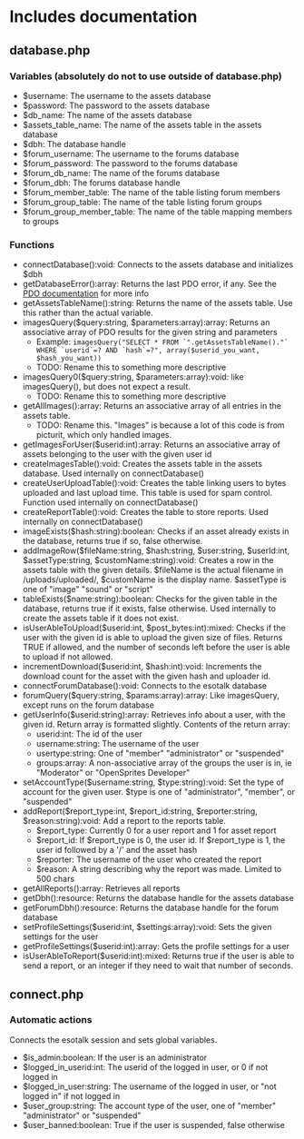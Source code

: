 # Includes documentation #
## database.php ##
### Variables (absolutely do not to use outside of database.php) ###
 - $username: The username to the assets database
 - $password: The password to the assets database
 - $db_name: The name of the assets database
 - $assets_table_name: The name of the assets table in the assets database
 - $dbh: The database handle
 - $forum_username: The username to the forums database
 - $forum_password: The password to the forums database
 - $forum_db_name: The name of the forums database
 - $forum_dbh: The forums database handle
 - $forum_member_table: The name of the table listing forum members
 - $forum_group_table: The name of the table listing forum groups
 - $forum_group_member_table: The name of the table mapping members to groups

### Functions ###
 - connectDatabase():void: Connects to the assets database and initializes $dbh
 - getDatabaseError():array: Returns the last PDO error, if any. See the [PDO documentation](http://php.net/manual/en/pdo.errorinfo.php) for more info
 - getAssetsTableName():string: Returns the name of the assets table. Use this rather than the actual variable.
 - imagesQuery($query:string, $parameters:array):array: Returns an associative array of PDO results for the given string and parameters
   - Example: ```imagesQuery("SELECT * FROM `".getAssetsTableName()."` WHERE `userid`=? AND `hash`=?", array($userid_you_want, $hash_you_want))```
   - TODO: Rename this to something more descriptive
 - imagesQuery0($query:string, $parameters:array):void: like imagesQuery(), but does not expect a result.
   - TODO: Rename this to something more descriptive
 - getAllImages():array: Returns an associative array of all entries in the assets table.
   - TODO: Rename this. "Images" is because a lot of this code is from picturit, which only handled images.
 - getImagesForUser($userid:int):array: Returns an associative array of assets belonging to the user with the given user id
 - createImagesTable():void: Creates the assets table in the assets database. Used internally on connectDatabase()
 - createUserUploadTable():void: Creates the table linking users to bytes uploaded and last upload time. This table is used for spam control. Function used internally on connectDatabase()
 - createReportTable():void: Creates the table to store reports. Used internally on connectDatabase()
 - imageExists($hash:string):boolean: Checks if an asset already exists in the database, returns true if so, false otherwise.
 - addImageRow($fileName:string, $hash:string, $user:string, $userId:int, $assetType:string, $customName:string):void: Creates a row in the assets table with the given details. $fileName is the actual filename in /uploads/uploaded/, $customName is the display name. $assetType is one of "image" "sound" or "script"
 - tableExists($name:string):boolean: Checks for the given table in the database, returns true if it exists, false otherwise. Used internally to create the assets table if it does not exist.
 - isUserAbleToUpload($userid:int, $post_bytes:int):mixed: Checks if the user with the given id is able to upload the given size of files. Returns TRUE if allowed, and the number of seconds left before the user is able to upload if not allowed.
 - incrementDownload($userid:int, $hash:int):void: Increments the download count for the asset with the given hash and uploader id.
 - connectForumDatabase():void: Connects to the esotalk database
 - forumQuery($query:string, $params:array):array: Like imagesQuery, except runs on the forum database
 - getUserInfo($userid:string):array: Retrieves info about a user, with the given id. Return array is formatted slightly. Contents of the return array:
   - userid:int: The id of the user
   - username:string: The username of the user
   - usertype:string: One of "member" "administrator" or "suspended"
   - groups:array: A non-associative array of the groups the user is in, ie "Moderator" or "OpenSprites Developer"
 - setAccountType($username:string, $type:string):void: Set the type of account for the given user. $type is one of "administrator", "member", or "suspended"
 - addReport($report_type:int, $report_id:string, $reporter:string, $reason:string):void: Add a report to the reports table.
   - $report_type: Currently 0 for a user report and 1 for asset report
   - $report_id: If $report_type is 0, the user id. If $report_type is 1, the user id followed by a '/' and the asset hash
   - $reporter: The username of the user who created the report
   - $reason: A string describing why the report was made. Limited to 500 chars
 - getAllReports():array: Retrieves all reports
 - getDbh():resource: Returns the database handle for the assets database
 - getForumDbh():resource: Returns the database handle for the forum database
 - setProfileSettings($userid:int, $settings:array):void: Sets the given settings for the user
 - getProfileSettings($userid:int):array: Gets the profile settings for a user
 - isUserAbleToReport($userid:int):mixed: Returns true if the user is able to send a report, or an integer if they need to wait that number of seconds.
 

## connect.php ##
### Automatic actions ###
Connects the esotalk session and sets global variables.
 - $is_admin:boolean: If the user is an administrator
 - $logged_in_userid:int: The userid of the logged in user, or 0 if not logged in
 - $logged_in_user:string: The username of the logged in user, or "not logged in" if not logged in
 - $user_group:string: The account type of the user, one of "member" "administrator" or "suspended"
 - $user_banned:boolean: True if the user is suspended, false otherwise